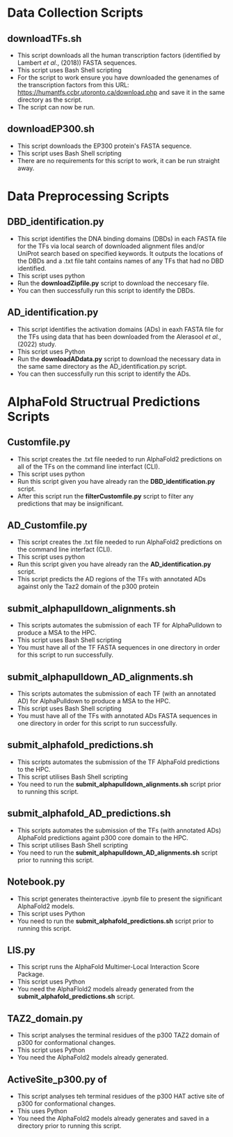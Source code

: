 # Data Collection Scripts
## downloadTFs.sh
- This script downloads all the human transcription factors (identified by Lambert _et al._, (2018)) FASTA sequences.
- This script uses Bash Shell scripting 
- For the script to work ensure you have downloaded the genenames of the transcription factors from this URL: https://humantfs.ccbr.utoronto.ca/download.php and save it in the same directory as the script.
- The script can now be run.

## downloadEP300.sh
- This script downloads the EP300 protein's FASTA sequence.
- This script uses Bash Shell scripting
- There are no requirements for this script to work, it can be run straight away. 

# Data Preprocessing Scripts
## DBD_identification.py
- This script identifies the DNA binding domains (DBDs) in each FASTA file for the TFs via local search of downloaded alignment files and/or UniProt search based on specified keywords. It outputs the locations of the DBDs and a .txt file taht contains names of any TFs that had no DBD identified. 
- This script uses python
- Run the **downloadZipfile.py** script to download the neccesary file.
- You can then successfully run this script to identify the DBDs.

## AD_identification.py
- This script identifies the activation domains (ADs) in eaxh FASTA file for the TFs using data that has been downloaded from the Alerasool _et al._, (2022) study.
- This script uses Python
- Run the **downloadADdata.py** script to download the necessary data in the same same directory as the AD_identification.py script.
- You can then successfully run this script to identify the ADs. 

# AlphaFold Structrual Predictions Scripts
## Customfile.py
- This script creates the .txt file needed to run AlphaFold2 predictions on all of the TFs on the command line interfact (CLI).
- This script uses python
- Run this script given you have already ran the **DBD_identification.py** script.
- After this script run the **filterCustomfile.py** script to filter any predictions that may be insignificant.

## AD_Customfile.py
- This script creates the .txt file needed to run AlphaFold2 predictions on the command line interfact (CLI).
- This script uses python
- Run this script given you have already ran the **AD_identification.py** script.
- This script predicts the AD regions of the TFs with annotated ADs against only the Taz2 domain of the p300 protein
  
## submit_alphapulldown_alignments.sh
- This scripts automates the submission of each TF for AlphaPulldown to produce a MSA to the HPC.
- This script uses Bash Shell scripting
- You must have all of the TF FASTA sequences in one directory in order for this script to run successfully.

## submit_alphapulldown_AD_alignments.sh
- This scripts automates the submission of each TF (with an annotated AD) for AlphaPulldown to produce a MSA to the HPC.
- This script uses Bash Shell scripting
- You must have all of the TFs with annotated ADs FASTA sequences in one directory in order for this script to run successfully.

## submit_alphafold_predictions.sh
- This scripts automates the submission of the TF AlphaFold predictions to the HPC.
- This script utilises Bash Shell scripting
- You need to run the **submit_alphapulldown_alignments.sh** script prior to running this script.

## submit_alphafold_AD_predictions.sh
- This scripts automates the submission of the TFs (with annotated ADs) AlphaFold predictions againt p300 core domain to the HPC.
- This script utilises Bash Shell scripting
- You need to run the **submit_alphapulldown_AD_alignments.sh** script prior to running this script.

## Notebook.py
- This script generates theinteractive .ipynb file to present the significant AlphaFold2 models.
- This script uses Python
- You need to run the **submit_alphafold_predictions.sh** script prior to running this script.

## LIS.py
- This script runs the AlphaFold Multimer-Local Interaction Score Package.
- This script uses Python
- You need the AlphaFlold2 models already generated from the **submit_alphafold_predictions.sh** script.

## TAZ2_domain.py
- This script analyses the terminal residues of the p300 TAZ2 domain of p300 for conformational changes.
- This script uses Python
- You need the AlphaFold2 models already generated.

## ActiveSite_p300.py of
- This script analyses teh terminal residues of the p300 HAT active site of p300 for conformational changes.
- This uses Python
- You need the AlphaFold2 models already generates and saved in a directory prior to running this script.
